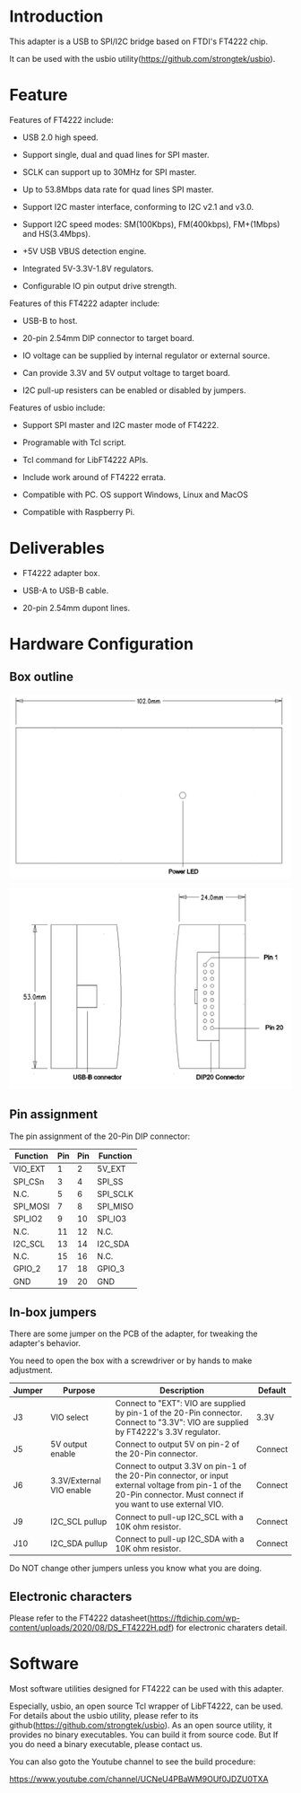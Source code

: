 # Introduction

This adapter is a USB to SPI/I2C bridge based on FTDI's FT4222 chip.

It can be used with the usbio utility(https://github.com/strongtek/usbio).

# Feature

Features of FT4222 include:

* USB 2.0 high speed.

* Support single, dual and quad lines for SPI master.

* SCLK can support up to 30MHz for SPI master.

* Up to 53.8Mbps data rate for quad lines SPI master.

* Support I2C master interface, conforming to I2C v2.1 and v3.0.

* Support I2C speed modes: SM(100Kbps), FM(400kbps), FM+(1Mbps) and HS(3.4Mbps).

* +5V USB VBUS detection engine.

* Integrated 5V-3.3V-1.8V regulators.

* Configurable IO pin output drive strength.

Features of this FT4222 adapter include:

* USB-B to host.

* 20-pin 2.54mm DIP connector to target board.

* IO voltage can be supplied by internal regulator or external source.
 
* Can provide 3.3V and 5V output voltage to target board.

* I2C pull-up resisters can be enabled or disabled by jumpers.

Features of usbio include:

* Support SPI master and I2C master mode of FT4222.

* Programable with Tcl script.

* Tcl command for LibFT4222 APIs.

* Include work around of FT4222 errata.

* Compatible with PC. OS support Windows, Linux and MacOS

* Compatible with Raspberry Pi.
  
# Deliverables

* FT4222 adapter box.

* USB-A to USB-B cable.

* 20-pin 2.54mm dupont lines.

# Hardware Configuration

## Box outline

![Top](https://raw.githubusercontent.com/strongtek/adapter/main/ft4222/resource/top.png)

![Side](https://raw.githubusercontent.com/strongtek/adapter/main/ft4222/resource/side.png)

## Pin assignment

The pin assignment of the 20-Pin DIP connector:

| Function | Pin | Pin | Function  |
| -------- | --- | --- | --------- |
| VIO_EXT  | 1   | 2   | 5V_EXT    |
| SPI_CSn  | 3   | 4   | SPI_SS    |
| N.C.     | 5   | 6   | SPI_SCLK  |
| SPI_MOSI | 7   | 8   | SPI_MISO  |
| SPI_IO2  | 9   | 10  | SPI_IO3   |
| N.C.     | 11  | 12  | N.C.      |
| I2C_SCL  | 13  | 14  | I2C_SDA   |
| N.C.     | 15  | 16  | N.C.      |
| GPIO_2   | 17  | 18  | GPIO_3    |
| GND      | 19  | 20  | GND       |

## In-box jumpers

There are some jumper on the PCB of the adapter, for tweaking the adapter's behavior.

You need to open the box with a screwdriver or by hands to make adjustment.

| Jumper | Purpose | Description | Default |
| ------ | ------- | ----------- | ------- |
| J3     | VIO select | Connect to "EXT": VIO are supplied by pin-1 of the 20-Pin connector. Connect to "3.3V": VIO are supplied by FT4222's 3.3V regulator. |  3.3V |
| J5     | 5V output enable | Connect to output 5V on pin-2 of the 20-Pin connector. | Connect |
| J6     | 3.3V/External VIO enable | Connect to output 3.3V on pin-1 of the 20-Pin connector, or input external voltage from pin-1 of the 20-Pin connector. Must connect if you want to use external VIO. | Connect |
| J9     | I2C_SCL pullup | Connect to pull-up I2C_SCL with a 10K ohm resistor. | Connect |
| J10    | I2C_SDA pullup | Connect to pull-up I2C_SDA with a 10K ohm resistor. | Connect |

Do NOT change other jumpers unless you know what you are doing.

## Electronic characters

Please refer to the FT4222 datasheet(https://ftdichip.com/wp-content/uploads/2020/08/DS_FT4222H.pdf) for electronic charaters detail.

# Software

Most software utilities designed for FT4222 can be used with this adapter.

Especially, usbio, an open source Tcl wrapper of LibFT4222, can be used.
For details about the usbio utility, please refer to its github(https://github.com/strongtek/usbio).
As an open source utility, it provides no binary executables. You can build it from source code. But If you do need a binary executable, please contact us.

You can also goto the Youtube channel to see the build procedure:

https://www.youtube.com/channel/UCNeU4PBaWM9OUf0JDZU0TXA

